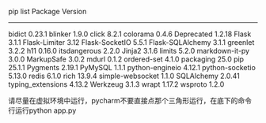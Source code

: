 pip list
Package           Version
----------------- -------
bidict            0.23.1
blinker           1.9.0
click             8.2.1
colorama          0.4.6
Deprecated        1.2.18
Flask             3.1.1
Flask-Limiter     3.12
Flask-SocketIO    5.5.1
Flask-SQLAlchemy  3.1.1
greenlet          3.2.2
h11               0.16.0
itsdangerous      2.2.0
Jinja2            3.1.6
limits            5.2.0
markdown-it-py    3.0.0
MarkupSafe        3.0.2
mdurl             0.1.2
ordered-set       4.1.0
packaging         25.0
pip               25.1.1
Pygments          2.19.1
PyMySQL           1.1.1
python-engineio   4.12.1
python-socketio   5.13.0
redis             6.1.0
rich              13.9.4
simple-websocket  1.1.0
SQLAlchemy        2.0.41
typing_extensions 4.13.2
Werkzeug          3.1.3
wrapt             1.17.2
wsproto           1.2.0

请尽量在虚拟环境中运行，pycharm不要直接点那个三角形运行，在底下的命令行运行python app.py
